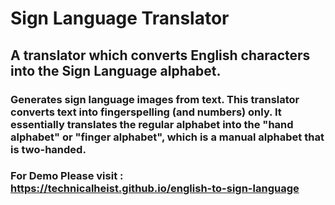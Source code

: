 # Sign Language Translator
## A translator which converts English characters into the Sign Language alphabet.

### Generates sign language images from text. This translator converts text into fingerspelling (and numbers) only. It essentially translates the regular alphabet into the  "hand alphabet" or "finger alphabet", which is a manual alphabet that is two-handed.

### For Demo Please visit : https://technicalheist.github.io/english-to-sign-language
